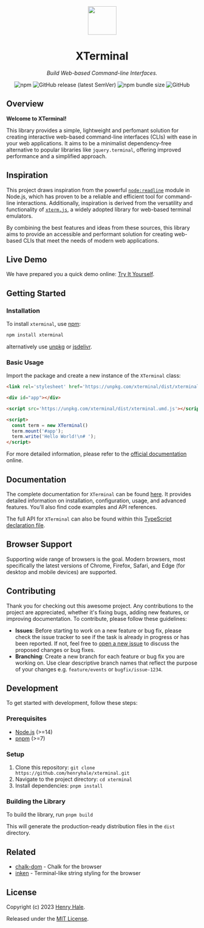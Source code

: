 <div align="center">
<img width="75" height="75" src="https://raw.githubusercontent.com/henryhale/xterminal/master/assets/logo-rounded.png" />
<h1>XTerminal</h1>
<p><i>Build Web-based Command-line Interfaces.</i></p>
<img alt="npm" src="https://img.shields.io/npm/v/xterminal">
<img alt="GitHub release (latest SemVer)" src="https://img.shields.io/github/v/release/henryhale/xterminal">
<img alt="npm bundle size" src="https://img.shields.io/bundlephobia/minzip/xterminal">
<img alt="GitHub" src="https://img.shields.io/github/license/henryhale/xterminal">
</div>

## Overview

**Welcome to XTerminal!** 

This library provides a simple, lightweight and perfomant solution for creating interactive web-based command-line interfaces (CLIs) with ease in your web applications. It aims to be a minimalist dependency-free alternative to popular libraries like `jquery.terminal`, offering improved performance and a simplified approach.

## Inspiration

This project draws inspiration from the powerful [`node:readline`](https://nodejs.org/api/readline.html) module in Node.js, which has proven to be a reliable and efficient tool for command-line interactions. Additionally, inspiration is derived from the versatility and functionality of [`xterm.js`](https://github.com/xtermjs), a widely adopted library for web-based terminal emulators.

By combining the best features and ideas from these sources, this library aims to provide an accessible and performant solution for creating web-based CLIs that meet the needs of modern web applications.

## Live Demo

We have prepared you a quick demo online: [Try It Yourself](https://henryhale.github.io/xterminal/demo/).

## Getting Started

### Installation

To install `xterminal`, use [npm](https://npmjs.org/xterminal):

```sh
npm install xterminal
```

alternatively use [unpkg](https://unpkg.com/xterminal) or [jsdelivr](https://cdn.jsdelivr.net/npm/xterminal).

### Basic Usage

Import the package and create a new instance of the `XTerminal` class:

```html
<link rel='stylesheet' href='https://unpkg.com/xterminal/dist/xterminal.css'>

<div id="app"></div>

<script src='https://unpkg.com/xterminal/dist/xterminal.umd.js'></script>

<script>
  const term = new XTerminal()
  term.mount('#app');
  term.write('Hello World!\n# ');
</script>
```

For more detailed information, please refer to the [official documentation](https://henryhale.github.io/xterminal/) online.

## Documentation

The complete documentation for `XTerminal` can be found [here](https://henryhale.github.io/xterminal/). It provides detailed information on installation, configuration, usage, and advanced features. You'll also find code examples and API references.

The full API for `XTerminal` can also be found within this [TypeScript declaration file](https://github.com/henryhale/xterminal/blob/master/types/terminal.d.ts).

## Browser Support

Supporting wide range of browsers is the goal. Modern browsers, most specifically the latest versions of Chrome, Firefox, Safari, and Edge (for desktop and mobile devices) are supported.

## Contributing

Thank you for checking out this awesome project. Any contributions to the project are appreciated, whether it's fixing bugs, adding new features, or improving documentation. To contribute, please follow these guidelines:

- **Issues**: Before starting to work on a new feature or bug fix, please check the issue tracker to see if the task is already in progress or has been reported. If not, feel free to [open a new issue](https://github.com/henryhale/xterminal/issues/new) to discuss the proposed changes or bug fixes.
- **Branching**: Create a new branch for each feature or bug fix you are working on. Use clear descriptive branch names that reflect the purpose of your changes e.g. `feature/events` or `bugfix/issue-1234`.

## Development

To get started with development, follow these steps:

### Prerequisites

- [Node.js](https://nodejs.org) (>=14)
- [pnpm](https://pnpm.io/) (>=7)

### Setup

1. Clone this repository: `git clone https://github.com/henryhale/xterminal.git`
2. Navigate to the project directory: `cd xterminal`
3. Install dependencies: `pnpm install`

### Building the Library

To build the library, run `pnpm build`

This will generate the production-ready distribution files in the `dist` directory.

## Related

- [chalk-dom](https://github.com/henryhale/chalk-dom) - Chalk for the browser
- [inken](https://github.com/henryhale/inken) - Terminal-like string styling for the browser

## License

Copyright (c) 2023 [Henry Hale](https://github.com/henryhale/).

Released under the [MIT License](https://github.com/henryhale/xterminal/blob/master/LICENSE.txt).
